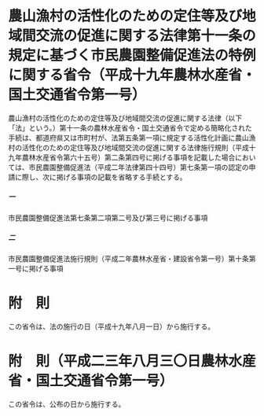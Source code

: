 # 農山漁村の活性化のための定住等及び地域間交流の促進に関する法律第十一条の規定に基づく市民農園整備促進法の特例に関する省令（平成十九年農林水産省・国土交通省令第一号）
農山漁村の活性化のための定住等及び地域間交流の促進に関する法律（以下「法」という。）第十一条の農林水産省令・国土交通省令で定める簡略化された手続は、都道府県又は市町村が、法第五条第一項に規定する活性化計画に農山漁村の活性化のための定住等及び地域間交流の促進に関する法律施行規則（平成十九年農林水産省令第六十五号）第二条第四号に掲げる事項を記載した場合においては、市民農園整備促進法（平成二年法律第四十四号）第七条第一項の認定の申請に際し、次に掲げる事項の記載を省略する手続とする。
##### 一
市民農園整備促進法第七条第二項第二号及び第三号に掲げる事項
##### 二
市民農園整備促進法施行規則（平成二年農林水産省・建設省令第一号）第十条第一号に掲げる事項
# 附　則
この省令は、法の施行の日（平成十九年八月一日）から施行する。
# 附　則（平成二三年八月三〇日農林水産省・国土交通省令第一号）
この省令は、公布の日から施行する。
